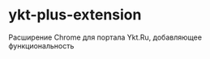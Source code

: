 ykt-plus-extension
==================

Расширение Chrome для портала Ykt.Ru, добавляющее функциональность
